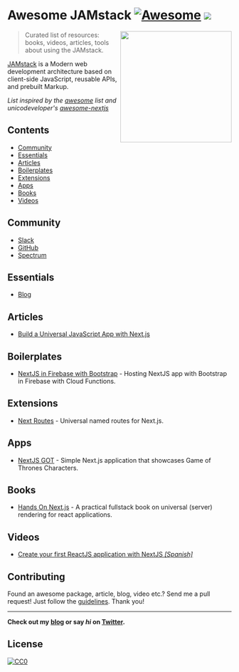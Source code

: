 # Awesome JAMstack [![Awesome](https://cdn.rawgit.com/sindresorhus/awesome/d7305f38d29fed78fa85652e3a63e154dd8e8829/media/badge.svg)](https://github.com/sindresorhus/awesome) ![](https://img.shields.io/badge/bolajiayodeji-approved-brightgreen.svg)

[<img src="https://d33wubrfki0l68.cloudfront.net/0e10c97634da0242be91bec4f6a198a78dd68f99/b5de5/img/jamstack-full-logo.svg" align="right" width="250">](https://github.com/jamstack)

> Curated list of resources: books, videos, articles, tools about using the JAMstack.

[JAMstack](https://jamstack.org/) is a Modern web development architecture based on client-side JavaScript, reusable APIs, and prebuilt Markup.

*List inspired by the [awesome](https://github.com/sindresorhus/awesome) list and unicodeveloper's [awesome-nextjs](https://github.com/unicodeveloper/awesome-nextjs)*

## Contents
- [Community](#community)
- [Essentials](#essentials)
- [Articles](#articles)
- [Boilerplates](#boilerplates)
- [Extensions](#extensions)
- [Apps](#apps)
- [Books](#books)
- [Videos](#videos)

## Community
* [Slack](https://zeit.chat)
* [GitHub](https://github.com/zeit/next.js)
* [Spectrum](https://spectrum.chat/next-js)

## Essentials
* [Blog](https://zeit.co/blog/next)

## Articles
 * [Build a Universal JavaScript App with Next.js](https://auth0.com/blog/building-universal-apps-with-nextjs)

## Boilerplates
* [NextJS in Firebase with Bootstrap](https://github.com/ananddayalan/nextjs-in-firebase-with-bootstrap) - Hosting NextJS app with Bootstrap in Firebase with Cloud Functions.

## Extensions
* [Next Routes](https://github.com/fridays/next-routes) - Universal named routes for Next.js.

## Apps
* [NextJS GOT](https://github.com/auth0-blog/nextjs-got) - Simple Next.js application that showcases Game of Thrones Characters.

## Books
* [Hands On Next.js](https://www.honext.io/) - A practical fullstack book on universal (server) rendering for react applications.

## Videos

* [Create your first ReactJS application with NextJS _[Spanish]_](https://www.youtube.com/watch?v=-7Ft5LxPeWs)


## Contributing
Found an awesome package, article, blog, video etc.? Send me a pull request! Just follow the [guidelines](/CONTRIBUTING.md). Thank you!

---
**Check out my [blog](https://goodheads.io) or say *hi* on [Twitter](https://twitter.com/unicodeveloper).**

## License
[![CC0](http://mirrors.creativecommons.org/presskit/buttons/88x31/svg/cc-zero.svg)](http://creativecommons.org/publicdomain/zero/1.0/)

